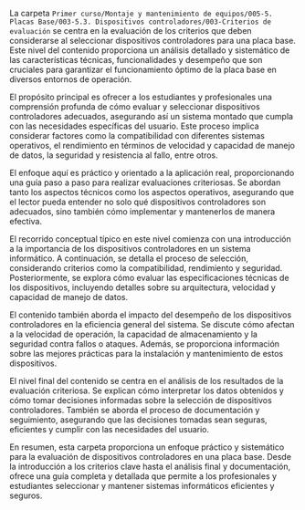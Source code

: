 La carpeta `Primer curso/Montaje y mantenimiento de equipos/005-5. Placas Base/003-5.3. Dispositivos controladores/003-Criterios de evaluación` se centra en la evaluación de los criterios que deben considerarse al seleccionar dispositivos controladores para una placa base. Este nivel del contenido proporciona un análisis detallado y sistemático de las características técnicas, funcionalidades y desempeño que son cruciales para garantizar el funcionamiento óptimo de la placa base en diversos entornos de operación.

El propósito principal es ofrecer a los estudiantes y profesionales una comprensión profunda de cómo evaluar y seleccionar dispositivos controladores adecuados, asegurando así un sistema montado que cumpla con las necesidades específicas del usuario. Este proceso implica considerar factores como la compatibilidad con diferentes sistemas operativos, el rendimiento en términos de velocidad y capacidad de manejo de datos, la seguridad y resistencia al fallo, entre otros.

El enfoque aquí es práctico y orientado a la aplicación real, proporcionando una guía paso a paso para realizar evaluaciones criteriosas. Se abordan tanto los aspectos técnicos como los aspectos operativos, asegurando que el lector pueda entender no solo qué dispositivos controladores son adecuados, sino también cómo implementar y mantenerlos de manera efectiva.

El recorrido conceptual típico en este nivel comienza con una introducción a la importancia de los dispositivos controladores en un sistema informático. A continuación, se detalla el proceso de selección, considerando criterios como la compatibilidad, rendimiento y seguridad. Posteriormente, se explora cómo evaluar las especificaciones técnicas de los dispositivos, incluyendo detalles sobre su arquitectura, velocidad y capacidad de manejo de datos.

El contenido también aborda el impacto del desempeño de los dispositivos controladores en la eficiencia general del sistema. Se discute cómo afectan a la velocidad de operación, la capacidad de almacenamiento y la seguridad contra fallos o ataques. Además, se proporciona información sobre las mejores prácticas para la instalación y mantenimiento de estos dispositivos.

El nivel final del contenido se centra en el análisis de los resultados de la evaluación criteriosa. Se explican cómo interpretar los datos obtenidos y cómo tomar decisiones informadas sobre la selección de dispositivos controladores. También se aborda el proceso de documentación y seguimiento, asegurando que las decisiones tomadas sean seguras, eficientes y cumplir con las necesidades del usuario.

En resumen, esta carpeta proporciona un enfoque práctico y sistemático para la evaluación de dispositivos controladores en una placa base. Desde la introducción a los criterios clave hasta el análisis final y documentación, ofrece una guía completa y detallada que permite a los profesionales y estudiantes seleccionar y mantener sistemas informáticos eficientes y seguros.
